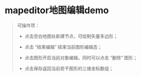# mapeditor地图编辑demo

>可操作项：
>
>- 点击空白地图处新建节点，可绘制矢量多边形；
>
>- 点击 “结束编辑” 结束当前图形编辑态；
>- 点击图形开启当前对象编辑，同时可以点击 “删除” 图形；
>- 点击保存返回当前若干图形的三维坐标数组；